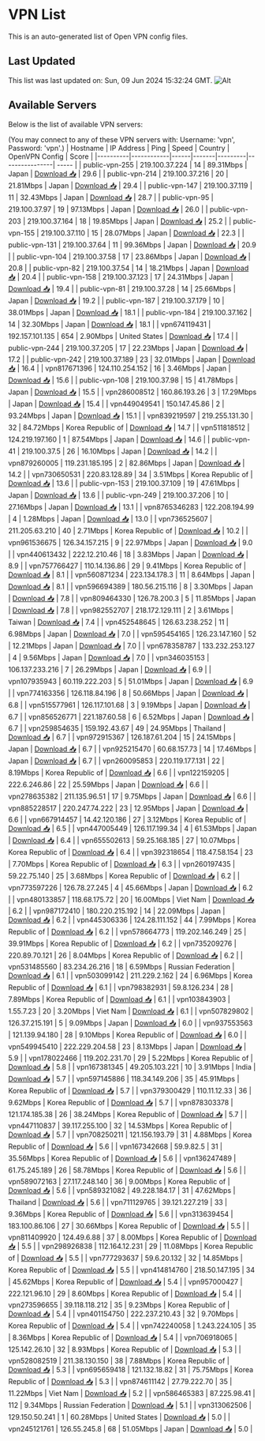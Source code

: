 # VPN List

This is an auto-generated list of Open VPN config files.

## Last Updated

This list was last updated on: Sun, 09 Jun 2024 15:32:24 GMT.
![Alt](https://repobeats.axiom.co/api/embed/186b98318ef1479477931607c1ad7d823f12451f.svg "Repobeats analytics image")

## Available Servers

Below is the list of available VPN servers:

(You may connect to any of these VPN servers with: Username: 'vpn', Password: 'vpn'.)
| Hostname | IP Address | Ping | Speed | Country | OpenVPN Config | Score |
|----------|------------|------|-------|---------|----------------| ----- |
| public-vpn-255 | 219.100.37.224 | 14 | 89.31Mbps | Japan | [Download 📥](./configs/server_0_JP.ovpn) | 29.6 |
| public-vpn-214 | 219.100.37.216 | 20 | 21.81Mbps | Japan | [Download 📥](./configs/server_1_JP.ovpn) | 29.4 |
| public-vpn-147 | 219.100.37.119 | 11 | 32.43Mbps | Japan | [Download 📥](./configs/server_2_JP.ovpn) | 28.7 |
| public-vpn-95 | 219.100.37.97 | 19 | 97.13Mbps | Japan | [Download 📥](./configs/server_3_JP.ovpn) | 26.0 |
| public-vpn-203 | 219.100.37.164 | 18 | 19.85Mbps | Japan | [Download 📥](./configs/server_4_JP.ovpn) | 25.2 |
| public-vpn-155 | 219.100.37.110 | 15 | 28.07Mbps | Japan | [Download 📥](./configs/server_5_JP.ovpn) | 22.3 |
| public-vpn-131 | 219.100.37.64 | 11 | 99.36Mbps | Japan | [Download 📥](./configs/server_6_JP.ovpn) | 20.9 |
| public-vpn-104 | 219.100.37.58 | 17 | 23.86Mbps | Japan | [Download 📥](./configs/server_7_JP.ovpn) | 20.8 |
| public-vpn-82 | 219.100.37.54 | 14 | 18.21Mbps | Japan | [Download 📥](./configs/server_8_JP.ovpn) | 20.4 |
| public-vpn-158 | 219.100.37.123 | 17 | 24.31Mbps | Japan | [Download 📥](./configs/server_9_JP.ovpn) | 19.4 |
| public-vpn-81 | 219.100.37.28 | 14 | 25.66Mbps | Japan | [Download 📥](./configs/server_10_JP.ovpn) | 19.2 |
| public-vpn-187 | 219.100.37.179 | 10 | 38.01Mbps | Japan | [Download 📥](./configs/server_11_JP.ovpn) | 18.1 |
| public-vpn-184 | 219.100.37.162 | 14 | 32.30Mbps | Japan | [Download 📥](./configs/server_12_JP.ovpn) | 18.1 |
| vpn674119431 | 192.157.101.135 | 654 | 2.90Mbps | United States | [Download 📥](./configs/server_13_US.ovpn) | 17.4 |
| public-vpn-244 | 219.100.37.205 | 17 | 22.23Mbps | Japan | [Download 📥](./configs/server_14_JP.ovpn) | 17.2 |
| public-vpn-242 | 219.100.37.189 | 23 | 32.01Mbps | Japan | [Download 📥](./configs/server_15_JP.ovpn) | 16.4 |
| vpn817671396 | 124.110.254.152 | 16 | 3.46Mbps | Japan | [Download 📥](./configs/server_16_JP.ovpn) | 15.6 |
| public-vpn-108 | 219.100.37.98 | 15 | 41.78Mbps | Japan | [Download 📥](./configs/server_17_JP.ovpn) | 15.5 |
| vpn286008512 | 160.86.193.26 | 3 | 17.29Mbps | Japan | [Download 📥](./configs/server_18_JP.ovpn) | 15.4 |
| vpn449049541 | 150.147.45.86 | 2 | 93.24Mbps | Japan | [Download 📥](./configs/server_19_JP.ovpn) | 15.1 |
| vpn839219597 | 219.255.131.30 | 32 | 84.72Mbps | Korea Republic of | [Download 📥](./configs/server_20_KR.ovpn) | 14.7 |
| vpn511818512 | 124.219.197.160 | 1 | 87.54Mbps | Japan | [Download 📥](./configs/server_21_JP.ovpn) | 14.6 |
| public-vpn-41 | 219.100.37.5 | 26 | 16.10Mbps | Japan | [Download 📥](./configs/server_22_JP.ovpn) | 14.2 |
| vpn879260005 | 119.231.185.195 | 2 | 82.86Mbps | Japan | [Download 📥](./configs/server_23_JP.ovpn) | 14.2 |
| vpn730650531 | 220.83.128.89 | 34 | 3.51Mbps | Korea Republic of | [Download 📥](./configs/server_24_KR.ovpn) | 13.6 |
| public-vpn-153 | 219.100.37.109 | 19 | 47.61Mbps | Japan | [Download 📥](./configs/server_25_JP.ovpn) | 13.6 |
| public-vpn-249 | 219.100.37.206 | 10 | 27.16Mbps | Japan | [Download 📥](./configs/server_26_JP.ovpn) | 13.1 |
| vpn8765346283 | 122.208.194.99 | 4 | 1.28Mbps | Japan | [Download 📥](./configs/server_27_JP.ovpn) | 13.0 |
| vpn736525607 | 211.205.63.210 | 40 | 2.71Mbps | Korea Republic of | [Download 📥](./configs/server_28_KR.ovpn) | 10.2 |
| vpn961536675 | 126.34.157.215 | 9 | 22.97Mbps | Japan | [Download 📥](./configs/server_29_JP.ovpn) | 9.0 |
| vpn440613432 | 222.12.210.46 | 18 | 3.83Mbps | Japan | [Download 📥](./configs/server_30_JP.ovpn) | 8.9 |
| vpn757766427 | 110.14.136.86 | 29 | 9.41Mbps | Korea Republic of | [Download 📥](./configs/server_31_KR.ovpn) | 8.1 |
| vpn560871234 | 223.134.178.3 | 11 | 8.64Mbps | Japan | [Download 📥](./configs/server_32_JP.ovpn) | 8.1 |
| vpn596694389 | 180.56.215.116 | 8 | 3.30Mbps | Japan | [Download 📥](./configs/server_33_JP.ovpn) | 7.8 |
| vpn809464330 | 126.78.200.3 | 5 | 11.85Mbps | Japan | [Download 📥](./configs/server_34_JP.ovpn) | 7.8 |
| vpn982552707 | 218.172.129.111 | 2 | 3.61Mbps | Taiwan | [Download 📥](./configs/server_35_TW.ovpn) | 7.4 |
| vpn452548645 | 126.63.238.252 | 11 | 6.98Mbps | Japan | [Download 📥](./configs/server_36_JP.ovpn) | 7.0 |
| vpn595454165 | 126.23.147.160 | 52 | 12.21Mbps | Japan | [Download 📥](./configs/server_37_JP.ovpn) | 7.0 |
| vpn678358787 | 133.232.253.127 | 4 | 9.56Mbps | Japan | [Download 📥](./configs/server_38_JP.ovpn) | 7.0 |
| vpn346035153 | 106.137.233.216 | 7 | 26.29Mbps | Japan | [Download 📥](./configs/server_39_JP.ovpn) | 6.9 |
| vpn107935943 | 60.119.222.203 | 5 | 51.01Mbps | Japan | [Download 📥](./configs/server_40_JP.ovpn) | 6.9 |
| vpn774163356 | 126.118.84.196 | 8 | 50.66Mbps | Japan | [Download 📥](./configs/server_41_JP.ovpn) | 6.8 |
| vpn515577961 | 126.117.101.68 | 3 | 9.19Mbps | Japan | [Download 📥](./configs/server_42_JP.ovpn) | 6.7 |
| vpn856526771 | 221.187.60.58 | 6 | 6.52Mbps | Japan | [Download 📥](./configs/server_43_JP.ovpn) | 6.7 |
| vpn259854635 | 159.192.43.67 | 49 | 24.95Mbps | Thailand | [Download 📥](./configs/server_44_TH.ovpn) | 6.7 |
| vpn972915367 | 126.187.61.204 | 15 | 24.15Mbps | Japan | [Download 📥](./configs/server_45_JP.ovpn) | 6.7 |
| vpn925215470 | 60.68.157.73 | 14 | 17.46Mbps | Japan | [Download 📥](./configs/server_46_JP.ovpn) | 6.7 |
| vpn260095853 | 220.119.177.131 | 22 | 8.19Mbps | Korea Republic of | [Download 📥](./configs/server_47_KR.ovpn) | 6.6 |
| vpn122159205 | 222.6.246.86 | 22 | 25.59Mbps | Japan | [Download 📥](./configs/server_48_JP.ovpn) | 6.6 |
| vpn278635382 | 211.135.96.51 | 17 | 9.75Mbps | Japan | [Download 📥](./configs/server_49_JP.ovpn) | 6.6 |
| vpn885228517 | 220.247.74.222 | 23 | 12.95Mbps | Japan | [Download 📥](./configs/server_50_JP.ovpn) | 6.6 |
| vpn667914457 | 14.42.120.186 | 27 | 3.12Mbps | Korea Republic of | [Download 📥](./configs/server_51_KR.ovpn) | 6.5 |
| vpn447005449 | 126.117.199.34 | 4 | 61.53Mbps | Japan | [Download 📥](./configs/server_52_JP.ovpn) | 6.4 |
| vpn655502613 | 59.25.168.185 | 27 | 10.07Mbps | Korea Republic of | [Download 📥](./configs/server_53_KR.ovpn) | 6.4 |
| vpn392318654 | 118.47.58.154 | 23 | 7.70Mbps | Korea Republic of | [Download 📥](./configs/server_54_KR.ovpn) | 6.3 |
| vpn260197435 | 59.22.75.140 | 25 | 3.68Mbps | Korea Republic of | [Download 📥](./configs/server_55_KR.ovpn) | 6.2 |
| vpn773597226 | 126.78.27.245 | 4 | 45.66Mbps | Japan | [Download 📥](./configs/server_56_JP.ovpn) | 6.2 |
| vpn480133857 | 118.68.175.72 | 20 | 16.00Mbps | Viet Nam | [Download 📥](./configs/server_57_VN.ovpn) | 6.2 |
| vpn987172410 | 180.220.215.192 | 14 | 22.09Mbps | Japan | [Download 📥](./configs/server_58_JP.ovpn) | 6.2 |
| vpn445306336 | 124.28.111.152 | 44 | 7.99Mbps | Korea Republic of | [Download 📥](./configs/server_59_KR.ovpn) | 6.2 |
| vpn578664773 | 119.202.146.249 | 25 | 39.91Mbps | Korea Republic of | [Download 📥](./configs/server_60_KR.ovpn) | 6.2 |
| vpn735209276 | 220.89.70.121 | 26 | 8.04Mbps | Korea Republic of | [Download 📥](./configs/server_61_KR.ovpn) | 6.2 |
| vpn531485560 | 83.234.26.216 | 18 | 6.59Mbps | Russian Federation | [Download 📥](./configs/server_62_RU.ovpn) | 6.1 |
| vpn503099142 | 211.229.2.162 | 24 | 6.96Mbps | Korea Republic of | [Download 📥](./configs/server_63_KR.ovpn) | 6.1 |
| vpn798382931 | 59.8.126.234 | 28 | 7.89Mbps | Korea Republic of | [Download 📥](./configs/server_64_KR.ovpn) | 6.1 |
| vpn103843903 | 1.55.7.23 | 20 | 3.20Mbps | Viet Nam | [Download 📥](./configs/server_65_VN.ovpn) | 6.1 |
| vpn507829802 | 126.37.215.191 | 5 | 9.09Mbps | Japan | [Download 📥](./configs/server_66_JP.ovpn) | 6.0 |
| vpn937553563 | 121.139.94.180 | 28 | 9.10Mbps | Korea Republic of | [Download 📥](./configs/server_67_KR.ovpn) | 6.0 |
| vpn549945410 | 222.229.204.58 | 23 | 8.13Mbps | Japan | [Download 📥](./configs/server_68_JP.ovpn) | 5.9 |
| vpn178022466 | 119.202.231.70 | 29 | 5.22Mbps | Korea Republic of | [Download 📥](./configs/server_69_KR.ovpn) | 5.8 |
| vpn167381345 | 49.205.103.221 | 10 | 3.91Mbps | India | [Download 📥](./configs/server_70_IN.ovpn) | 5.7 |
| vpn597145886 | 118.34.149.206 | 35 | 45.91Mbps | Korea Republic of | [Download 📥](./configs/server_71_KR.ovpn) | 5.7 |
| vpn379300429 | 110.11.12.33 | 36 | 9.62Mbps | Korea Republic of | [Download 📥](./configs/server_72_KR.ovpn) | 5.7 |
| vpn878303378 | 121.174.185.38 | 26 | 38.24Mbps | Korea Republic of | [Download 📥](./configs/server_73_KR.ovpn) | 5.7 |
| vpn447110837 | 39.117.255.100 | 32 | 14.53Mbps | Korea Republic of | [Download 📥](./configs/server_74_KR.ovpn) | 5.7 |
| vpn708250211 | 121.156.193.79 | 31 | 4.88Mbps | Korea Republic of | [Download 📥](./configs/server_75_KR.ovpn) | 5.6 |
| vpn167342668 | 59.9.82.5 | 31 | 35.56Mbps | Korea Republic of | [Download 📥](./configs/server_76_KR.ovpn) | 5.6 |
| vpn136247489 | 61.75.245.189 | 26 | 58.78Mbps | Korea Republic of | [Download 📥](./configs/server_77_KR.ovpn) | 5.6 |
| vpn589072163 | 27.117.248.140 | 36 | 9.00Mbps | Korea Republic of | [Download 📥](./configs/server_78_KR.ovpn) | 5.6 |
| vpn589321082 | 49.228.184.17 | 31 | 47.62Mbps | Thailand | [Download 📥](./configs/server_79_TH.ovpn) | 5.6 |
| vpn711129765 | 39.121.227.219 | 33 | 9.36Mbps | Korea Republic of | [Download 📥](./configs/server_80_KR.ovpn) | 5.6 |
| vpn313639454 | 183.100.86.106 | 27 | 30.66Mbps | Korea Republic of | [Download 📥](./configs/server_81_KR.ovpn) | 5.5 |
| vpn811409920 | 124.49.6.88 | 37 | 8.00Mbps | Korea Republic of | [Download 📥](./configs/server_82_KR.ovpn) | 5.5 |
| vpn298926838 | 112.164.12.231 | 29 | 11.08Mbps | Korea Republic of | [Download 📥](./configs/server_83_KR.ovpn) | 5.5 |
| vpn777293637 | 59.6.20.132 | 32 | 14.85Mbps | Korea Republic of | [Download 📥](./configs/server_84_KR.ovpn) | 5.5 |
| vpn414814760 | 218.50.147.195 | 34 | 45.62Mbps | Korea Republic of | [Download 📥](./configs/server_85_KR.ovpn) | 5.4 |
| vpn957000427 | 222.121.96.10 | 29 | 8.60Mbps | Korea Republic of | [Download 📥](./configs/server_86_KR.ovpn) | 5.4 |
| vpn273596655 | 39.118.118.212 | 35 | 9.23Mbps | Korea Republic of | [Download 📥](./configs/server_87_KR.ovpn) | 5.4 |
| vpn401154750 | 222.237.210.43 | 32 | 9.70Mbps | Korea Republic of | [Download 📥](./configs/server_88_KR.ovpn) | 5.4 |
| vpn742240058 | 1.243.224.105 | 35 | 8.36Mbps | Korea Republic of | [Download 📥](./configs/server_89_KR.ovpn) | 5.4 |
| vpn706918065 | 125.142.26.10 | 32 | 8.93Mbps | Korea Republic of | [Download 📥](./configs/server_90_KR.ovpn) | 5.3 |
| vpn528082519 | 211.38.130.150 | 38 | 7.88Mbps | Korea Republic of | [Download 📥](./configs/server_91_KR.ovpn) | 5.3 |
| vpn695659418 | 121.132.18.82 | 31 | 75.75Mbps | Korea Republic of | [Download 📥](./configs/server_92_KR.ovpn) | 5.3 |
| vpn874611142 | 27.79.222.70 | 35 | 11.22Mbps | Viet Nam | [Download 📥](./configs/server_93_VN.ovpn) | 5.2 |
| vpn586465383 | 87.225.98.41 | 112 | 9.34Mbps | Russian Federation | [Download 📥](./configs/server_94_RU.ovpn) | 5.1 |
| vpn313062506 | 129.150.50.241 | 1 | 60.28Mbps | United States | [Download 📥](./configs/server_95_US.ovpn) | 5.0 |
| vpn245121761 | 126.55.245.8 | 68 | 51.05Mbps | Japan | [Download 📥](./configs/server_96_JP.ovpn) | 5.0 |
